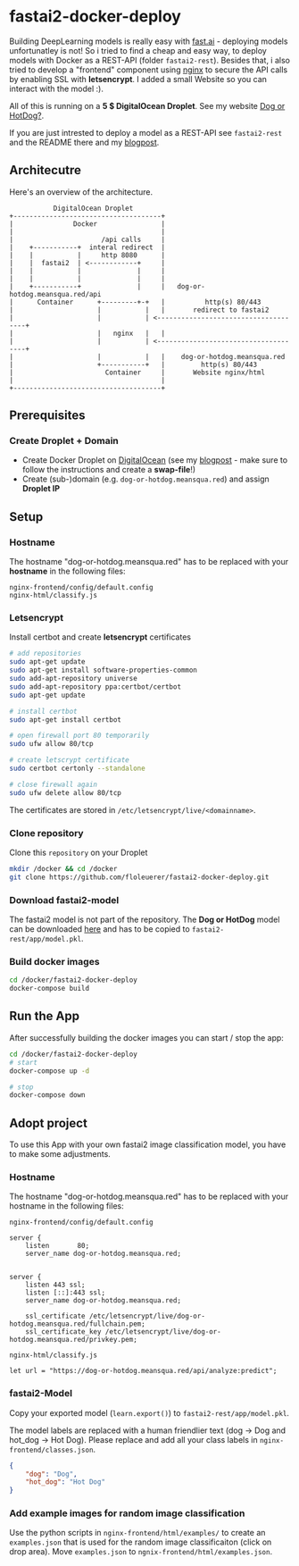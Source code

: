 # fastai2-docker-deploy

Building DeepLearning models is really easy with [fast.ai](https://www.fast.ai) - deploying models unfortunatley is not! So i tried to find a cheap and easy way, to deploy models with Docker as a REST-API (folder `fastai2-rest`). Besides that, i also tried to develop a "frontend" component using [nginx](https://www.nginx.com) to secure the API calls by enabling SSL with **letsencrypt**. I added a small Website so you can interact with the model :). 

All of this is running on a **5 $ DigitalOcean Droplet**. See my website [Dog or HotDog?](https://dog-or-hotdog.meansqua.red/).

If you are just intrested to deploy a model as a REST-API see `fastai2-rest` and the README there and my [blogpost](https://floleuerer.github.io/2020/04/26/deploy-digitalocean.html). 

## Architecutre

Here's an overview of the architecture.

```
           DigitalOcean Droplet
+-------------------------------------+
|               Docker                |
|                                     |
|                      /api calls     |
|    +-----------+  interal redirect  |
|    |           |     http 8080      |
|    |  fastai2  | <------------+     |
|    |           |              |     |
|    |           |              |     |
|    +-----------+              |     |   dog-or-hotdog.meansqua.red/api
|      Container      +---------+-+   |          http(s) 80/443
|                     |           |   |       redirect to fastai2
|                     |           | <-------------------------------------+
|                     |   nginx   |   |
|                     |           | <-------------------------------------+
|                     |           |   |    dog-or-hotdog.meansqua.red
|                     +-----------+   |         http(s) 80/443
|                       Container     |       Website nginx/html
|                                     |
+-------------------------------------+
```

## Prerequisites

### Create Droplet + Domain
- Create Docker Droplet on [DigitalOcean](https://www.digitaloceam.com) (see my [blogpost](https://floleuerer.github.io/2020/04/26/deploy-digitalocean.html) - make sure to follow the instructions and create a **swap-file**!)
- Create (sub-)domain (e.g. `dog-or-hotdog.meansqua.red`) and assign **Droplet IP**

## Setup 

### Hostname
The hostname "dog-or-hotdog.meansqua.red" has to be replaced with your **hostname** in the following files:
```
nginx-frontend/config/default.config
nginx-html/classify.js
```

### Letsencrypt

Install certbot and create **letsencrypt** certificates
```bash
# add repositories
sudo apt-get update
sudo apt-get install software-properties-common
sudo add-apt-repository universe
sudo add-apt-repository ppa:certbot/certbot
sudo apt-get update

# install certbot
sudo apt-get install certbot

# open firewall port 80 temporarily
sudo ufw allow 80/tcp

# create letscrypt certificate
sudo certbot certonly --standalone

# close firewall again
sudo ufw delete allow 80/tcp
```
The certificates are stored in `/etc/letsencrypt/live/<domainname>`.

### Clone repository

Clone this `repository` on your Droplet
```bash
mkdir /docker && cd /docker
git clone https://github.com/floleuerer/fastai2-docker-deploy.git
```

### Download fastai2-model

The fastai2 model is not part of the repository. The **Dog or HotDog** model can be downloaded [here](https://www.meansqua.red/files/model.pkl) and has to be copied to `fastai2-rest/app/model.pkl`.

### Build docker images

```bash
cd /docker/fastai2-docker-deploy
docker-compose build
```

## Run the App

After successfully building the docker images you can start / stop the app:
```bash
cd /docker/fastai2-docker-deploy
# start
docker-compose up -d

# stop
docker-compose down
```


## Adopt project 

To use this App with your own fastai2 image classification model, you have to make some adjustments.

### Hostname
The hostname "dog-or-hotdog.meansqua.red" has to be replaced with your hostname in the following files:

`nginx-frontend/config/default.config`
```
server {
    listen       80;
    server_name dog-or-hotdog.meansqua.red;


server {
    listen 443 ssl;
    listen [::]:443 ssl;
    server_name dog-or-hotdog.meansqua.red;

    ssl_certificate /etc/letsencrypt/live/dog-or-hotdog.meansqua.red/fullchain.pem;
    ssl_certificate_key /etc/letsencrypt/live/dog-or-hotdog.meansqua.red/privkey.pem;
```

`nginx-html/classify.js`
```
let url = "https://dog-or-hotdog.meansqua.red/api/analyze:predict";
```

### fastai2-Model

Copy your exported model (`learn.export()`) to `fastai2-rest/app/model.pkl`.

The model labels are replaced with a human friendlier text (dog -> Dog and hot_dog -> Hot Dog). Please replace and add all your class labels in `nginx-frontend/classes.json`.

```json
{
    "dog": "Dog", 
    "hot_dog": "Hot Dog"
}
```

### Add example images for random image classification
Use the python scripts in `nginx-frontend/html/examples/` to create an `examples.json` that is used for the random image classificaiton (click on drop area). 
Move `examples.json` to `ngnix-frontend/html/examples.json`.


